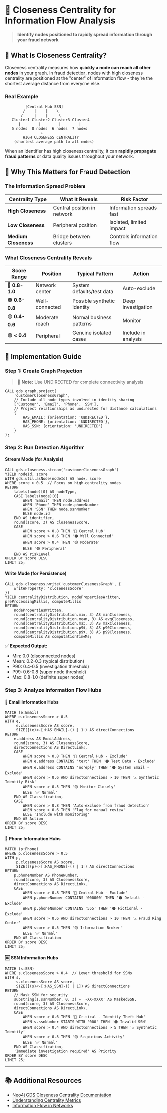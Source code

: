 # 🎯 Closeness Centrality for Information Flow Analysis

> **Identify nodes positioned to rapidly spread information through your fraud network**

## 📖 What Is Closeness Centrality?

Closeness centrality measures how **quickly a node can reach all other nodes** in your graph. In fraud detection, nodes with high closeness centrality are positioned at the "center" of information flow - they're the shortest average distance from everyone else.

### Real Example
```
         [Central Hub SSN]
        /    |    |    \
       /     |    |     \
   Cluster1 Cluster2 Cluster3 Cluster4
      |        |        |        |
   5 nodes  8 nodes  6 nodes  7 nodes
                ↓
        HIGH CLOSENESS CENTRALITY
    (shortest average path to all nodes)
```

When an identifier has high closeness centrality, it can **rapidly propagate fraud patterns** or data quality issues throughout your network.

## 🎯 Why This Matters for Fraud Detection

### The Information Spread Problem

| Centrality Type | What It Reveals | Risk Factor |
|-----------------|-----------------|-------------|
| **High Closeness** | Central position in network | Information spreads fast |
| **Low Closeness** | Peripheral position | Isolated, limited impact |
| **Medium Closeness** | Bridge between clusters | Controls information flow |

### What Closeness Centrality Reveals

| Score Range | Position | Typical Pattern | Action |
|-------------|----------|-----------------|--------|
| 🔴 **0.8-1.0** | Network center | System defaults/test data | Auto-exclude |
| 🟠 **0.6-0.8** | Well-connected | Possible synthetic identity | Deep investigation |
| 🟡 **0.4-0.6** | Moderate reach | Normal business patterns | Monitor |
| 🟢 **< 0.4** | Peripheral | Genuine isolated cases | Include in analysis |

## 🚀 Implementation Guide

### Step 1: Create Graph Projection

> 📝 **Note:** Use UNDIRECTED for complete connectivity analysis

```cypher
CALL gds.graph.project(
    'customerClosenessGraph',
    // Include all node types involved in identity sharing
    ['Customer', 'Email', 'Phone', 'SSN'],
    // Project relationships as undirected for distance calculations
    {
        HAS_EMAIL: {orientation: 'UNDIRECTED'},
        HAS_PHONE: {orientation: 'UNDIRECTED'}, 
        HAS_SSN: {orientation: 'UNDIRECTED'}
    }
);
```

### Step 2: Run Detection Algorithm

#### Stream Mode (for Analysis)
```cypher
CALL gds.closeness.stream('customerClosenessGraph')
YIELD nodeId, score
WITH gds.util.asNode(nodeId) AS node, score
WHERE score > 0.5  // Focus on high-centrality nodes
RETURN 
    labels(node)[0] AS nodeType,
    CASE labels(node)[0]
        WHEN 'Email' THEN node.address
        WHEN 'Phone' THEN node.phoneNumber
        WHEN 'SSN' THEN node.ssnNumber
        ELSE node.id
    END AS identifier,
    round(score, 3) AS closenessScore,
    CASE
        WHEN score > 0.8 THEN '🔴 Central Hub'
        WHEN score > 0.6 THEN '🟠 Well Connected'
        WHEN score > 0.4 THEN '🟡 Moderate'
        ELSE '🟢 Peripheral'
    END AS riskLevel
ORDER BY score DESC
LIMIT 25;
```

#### Write Mode (for Persistence)
```cypher
CALL gds.closeness.write('customerClosenessGraph', {
    writeProperty: 'closenessScore'
})
YIELD centralityDistribution, nodePropertiesWritten, preProcessingMillis, computeMillis
RETURN 
    nodePropertiesWritten,
    round(centralityDistribution.min, 3) AS minCloseness,
    round(centralityDistribution.mean, 3) AS avgCloseness,
    round(centralityDistribution.max, 3) AS maxCloseness,
    round(centralityDistribution.p90, 3) AS p90Closeness,
    round(centralityDistribution.p99, 3) AS p99Closeness,
    computeMillis AS computationTimeMs;
```

✅ **Expected Output:**
- Min: 0.0 (disconnected nodes)
- Mean: 0.2-0.3 (typical distribution)
- P90: 0.4-0.5 (investigation threshold)
- P99: 0.6-0.8 (super node threshold)
- Max: 0.8-1.0 (definite super nodes)

### Step 3: Analyze Information Flow Hubs

#### 📧 Email Information Hubs
```cypher
MATCH (e:Email)
WHERE e.closenessScore > 0.5
WITH e, 
     e.closenessScore AS score,
     SIZE([(e)<-[:HAS_EMAIL]-() | 1]) AS directConnections
RETURN
    e.address AS EmailAddress,
    round(score, 3) AS ClosenessScore,
    directConnections AS DirectLinks,
    CASE
        WHEN score > 0.8 THEN '🔴 Central Hub - Exclude'
        WHEN e.address CONTAINS 'test' THEN '🟠 Test Data - Exclude'
        WHEN e.address CONTAINS 'noreply' THEN '🟠 System Email - Exclude'
        WHEN score > 0.6 AND directConnections > 10 THEN '⚠️ Synthetic Identity Risk'
        WHEN score > 0.5 THEN '🟡 Monitor Closely'
        ELSE '✅ Normal'
    END AS Classification,
    CASE
        WHEN score > 0.8 THEN 'Auto-exclude from fraud detection'
        WHEN score > 0.6 THEN 'Flag for manual review'
        ELSE 'Include with monitoring'
    END AS Action
ORDER BY score DESC
LIMIT 25;
```

#### 📱 Phone Information Hubs
```cypher
MATCH (p:Phone)
WHERE p.closenessScore > 0.5
WITH p,
     p.closenessScore AS score,
     SIZE([(p)<-[:HAS_PHONE]-() | 1]) AS directConnections
RETURN
    p.phoneNumber AS PhoneNumber,
    round(score, 3) AS ClosenessScore,
    directConnections AS DirectLinks,
    CASE
        WHEN score > 0.8 THEN '🔴 Central Hub - Exclude'
        WHEN p.phoneNumber CONTAINS '000000' THEN '🟠 Default - Exclude'
        WHEN p.phoneNumber CONTAINS '555' THEN '🟠 Fictional - Exclude'
        WHEN score > 0.6 AND directConnections > 10 THEN '⚠️ Fraud Ring Center'
        WHEN score > 0.5 THEN '🟡 Information Broker'
        ELSE '✅ Normal'
    END AS Classification
ORDER BY score DESC
LIMIT 25;
```

#### 🆔 SSN Information Hubs
```cypher
MATCH (s:SSN)
WHERE s.closenessScore > 0.4  // Lower threshold for SSNs
WITH s,
     s.closenessScore AS score,
     SIZE([(s)<-[:HAS_SSN]-() | 1]) AS directConnections
RETURN
    // Mask SSN for security
    substring(s.ssnNumber, 0, 3) + '-XX-XXXX' AS MaskedSSN,
    round(score, 3) AS ClosenessScore,
    directConnections AS DirectLinks,
    CASE
        WHEN score > 0.6 THEN '🔴 Critical - Identity Theft Hub'
        WHEN s.ssnNumber STARTS WITH '000' THEN '🟠 Invalid SSN'
        WHEN score > 0.4 AND directConnections > 5 THEN '⚠️ Synthetic Identity'
        WHEN score > 0.3 THEN '🟡 Suspicious Activity'
        ELSE '✅ Normal'
    END AS Classification,
    'Immediate investigation required' AS Priority
ORDER BY score DESC
LIMIT 25;
```

---

## 📚 Additional Resources

- [Neo4j GDS Closeness Centrality Documentation](https://neo4j.com/docs/graph-data-science/current/algorithms/closeness-centrality/)
- [Understanding Centrality Metrics](https://neo4j.com/docs/graph-data-science/current/algorithms/centrality/)
- [Information Flow in Networks](https://neo4j.com/developer/graph-algorithms/)